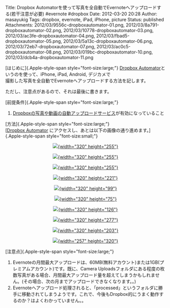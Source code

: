 Title: Dropbox Automatorを使って写真を全自動でEvernoteへアップロードする(若干注意が必要) #evernote #dropbox
Date: 2012-03-20 20:28
Author: masayukig
Tags: dropbox, evernote, iPad, iPhone, picture
Status: published
Attachments: 2012/03/9556c-dropboxautomator-01.png, 2012/03/8a791-dropboxautomator-02.png, 2012/03/10778-dropboxautomator-03.png, 2012/03/ac3fe-dropboxautomator-04.png, 2012/03/fbad5-dropboxautomator-05.png, 2012/03/5a13c-dropboxautomator-06.png, 2012/03/72eb7-dropboxautomator-07.png, 2012/03/ac0c5-dropboxautomator-08.png, 2012/03/019bc-dropboxautomator-10.png, 2012/03/dcb4a-dropboxautomator-11.png

<div>

[はじめに]{.Apple-style-span style="font-size:large;"}
[Dropbox
Automator](http://wappwolf.com/dropboxautomator/)というのを使って、iPhone,
iPad, Android, デジカメで  
撮影した写真を全自動でEvernoteへアップロードする方法を記します。

ただし、注意点があるので、それは最後に書きます。

[前提条件]{.Apple-style-span style="font-size:large;"}

1.  [Dropboxの写真や動画の自動アップロードサービス](http://www.itmedia.co.jp/news/articles/1202/24/news092.html)が有効になっていること

[方法]{.Apple-style-span style="font-size:large;"}  
[[Dropbox
Automator](http://wappwolf.com/dropboxautomator/) にアクセスし、あとは以下の画像の通り進めます。]{.Apple-style-span
style="font-size:small;"}

<div class="separator" style="clear:both;text-align:center;">

[![](https://masayukig.files.wordpress.com/2012/03/9556c-dropboxautomator-01.png?w=300){width="320"
height="255"}](https://masayukig.files.wordpress.com/2012/03/9556c-dropboxautomator-01.png)

</div>

<div class="separator" style="clear:both;text-align:center;">

[![](https://masayukig.files.wordpress.com/2012/03/8a791-dropboxautomator-02.png?w=300){width="320"
height="255"}](https://masayukig.files.wordpress.com/2012/03/8a791-dropboxautomator-02.png)

</div>

<div class="separator" style="clear:both;text-align:center;">

[![](https://masayukig.files.wordpress.com/2012/03/10778-dropboxautomator-03.png?w=300){width="320"
height="255"}](https://masayukig.files.wordpress.com/2012/03/10778-dropboxautomator-03.png)

</div>

<div class="separator" style="clear:both;text-align:center;">

[![](https://masayukig.files.wordpress.com/2012/03/ac3fe-dropboxautomator-04.png?w=300){width="320"
height="221"}](https://masayukig.files.wordpress.com/2012/03/ac3fe-dropboxautomator-04.png)

</div>

<div class="separator" style="clear:both;text-align:center;">

[![](https://masayukig.files.wordpress.com/2012/03/fbad5-dropboxautomator-05.png?w=300){width="320"
height="99"}](https://masayukig.files.wordpress.com/2012/03/fbad5-dropboxautomator-05.png)

</div>

<div class="separator" style="clear:both;text-align:center;">

[![](https://masayukig.files.wordpress.com/2012/03/5a13c-dropboxautomator-06.png?w=300){width="320"
height="75"}](https://masayukig.files.wordpress.com/2012/03/5a13c-dropboxautomator-06.png)

</div>

<div class="separator" style="clear:both;text-align:center;">

[![](https://masayukig.files.wordpress.com/2012/03/72eb7-dropboxautomator-07.png?w=300){width="320"
height="126"}](https://masayukig.files.wordpress.com/2012/03/72eb7-dropboxautomator-07.png)

</div>

<div class="separator" style="clear:both;text-align:center;">

[![](https://masayukig.files.wordpress.com/2012/03/ac0c5-dropboxautomator-08.png?w=300){width="320"
height="277"}](https://masayukig.files.wordpress.com/2012/03/ac0c5-dropboxautomator-08.png)

</div>

<div class="separator" style="clear:both;text-align:center;">

</div>

<div class="separator" style="clear:both;text-align:center;">

[![](https://masayukig.files.wordpress.com/2012/03/019bc-dropboxautomator-10.png?w=300){width="320"
height="203"}](https://masayukig.files.wordpress.com/2012/03/019bc-dropboxautomator-10.png)

</div>

<div class="separator" style="clear:both;text-align:center;">

[![](https://masayukig.files.wordpress.com/2012/03/dcb4a-dropboxautomator-11.png?w=241){width="257"
height="320"}](https://masayukig.files.wordpress.com/2012/03/dcb4a-dropboxautomator-11.png)

</div>

[注意点]{.Apple-style-span style="font-size:large;"}

1.  Evernoteの月間最大アップロードは、60MB(無料アカウント)または1GB(プレミアムアカウント)です。既に、Camera
    Uploadsフォルダにある程度の枚数写真がある場合、月間最大アップロード量を超えてしまうかもしれません。(その場合、次の月までアップロードできなくなります。。)
2.  Evernoteへアップロード処理されると、「processed」というフォルダに勝手に移動されてしまうようです。これで、今後もDropbox的にうまく動作するのか？はよくわかっていません。。

</div>
